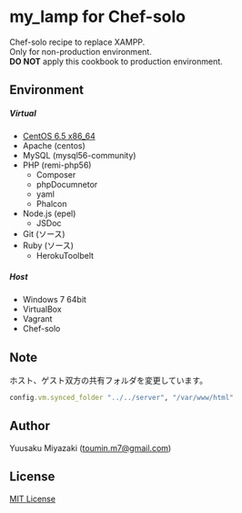 # my_lamp for Chef-solo
Chef-solo recipe to replace XAMPP.  
Only for non-production environment.  
**DO NOT** apply this cookbook to production environment.

## Environment
##### Virtual
- [CentOS 6.5 x86_64](https://github.com/2creatives/vagrant-centos/releases/tag/v6.5.3)
- Apache (centos)
- MySQL (mysql56-community)
- PHP (remi-php56)
  - Composer
  - phpDocumnetor
  - yaml
  - Phalcon
- Node.js (epel)
  - JSDoc
- Git (ソース)
- Ruby (ソース)
  - HerokuToolbelt

##### Host
- Windows 7 64bit
- VirtualBox
- Vagrant
- Chef-solo

## Note
ホスト、ゲスト双方の共有フォルダを変更しています。
```ruby
config.vm.synced_folder "../../server", "/var/www/html"
```

## Author
Yuusaku Miyazaki (toumin.m7@gmail.com)

## License
[MIT License](http://www.opensource.org/licenses/mit-license.php)